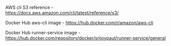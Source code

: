 AWS cli S3 reference - https://docs.aws.amazon.com/cli/latest/reference/s3/

Docker Hub aws-cli image - https://hub.docker.com/r/amazon/aws-cli

Docker Hub runner-service image - https://hub.docker.com/repository/docker/srijoypaul/runner-service/general
